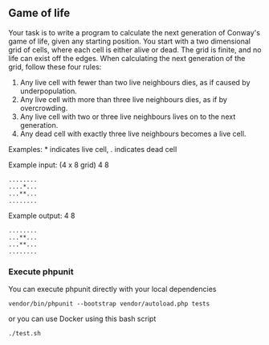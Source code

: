 ## Game of life

Your task is to write a program to calculate the next
generation of Conway's game of life, given any starting
position. You start with a two dimensional grid of cells,
where each cell is either alive or dead. The grid is finite,
and no life can exist off the edges. When calculating the
next generation of the grid, follow these four rules:

1. Any live cell with fewer than two live neighbours dies,
   as if caused by underpopulation.
2. Any live cell with more than three live neighbours dies,
   as if by overcrowding.
3. Any live cell with two or three live neighbours lives
   on to the next generation.
4. Any dead cell with exactly three live neighbours becomes
   a live cell.

Examples: * indicates live cell, . indicates dead cell

Example input: (4 x 8 grid)
4 8
```
........
....*...
...**...
........
```

Example output:
4 8
```
........
...**...
...**...
........
```

### Execute phpunit
You can execute phpunit directly with your local dependencies
```
vendor/bin/phpunit --bootstrap vendor/autoload.php tests
```
or you can use Docker using this bash script 
```
./test.sh
```
